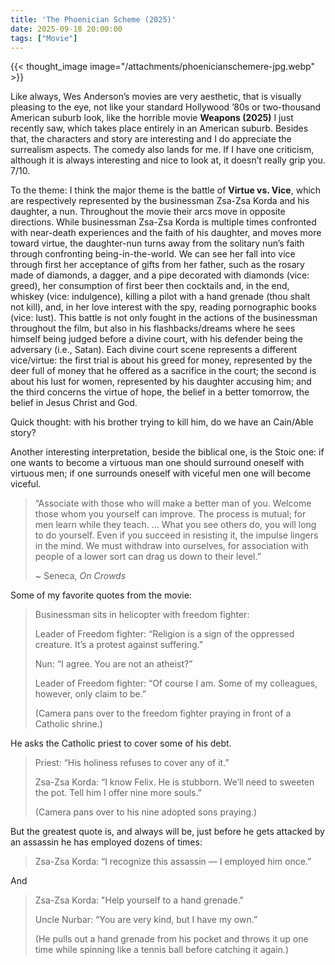 ```yaml
---
title: 'The Phoenician Scheme (2025)'
date: 2025-09-18 20:00:00
tags: ["Movie"]
---
```


{{< thought_image image="/attachments/phoenicianschemere-jpg.webp" >}}


Like always, Wes Anderson’s movies are very aesthetic, that is visually pleasing to the eye, not like your standard Hollywood ’80s or two-thousand American suburb look, like the horrible movie **Weapons (2025)** I just recently saw, which takes place entirely in an American suburb.
Besides that, the characters and story are interesting and I do appreciate the surrealism aspects. The comedy also lands for me. If I have one criticism, although it is always interesting and nice to look at, it doesn’t really grip you. 7/10.

To the theme: I think the major theme is the battle of **Virtue vs. Vice**, which are respectively represented by the businessman Zsa-Zsa Korda and his daughter, a nun. Throughout the movie their arcs move in opposite directions.
While businessman Zsa-Zsa Korda is multiple times confronted with near-death experiences and the faith of his daughter, and moves more toward virtue, the daughter-nun turns away from the solitary nun’s faith through confronting being-in-the-world.
We can see her fall into vice through first her acceptance of gifts from her father, such as the rosary made of diamonds, a dagger, and a pipe decorated with diamonds (vice: greed), her consumption of first beer then cocktails and, in the end, whiskey (vice: indulgence), killing a pilot with a hand grenade (thou shalt not kill), and, in her love interest with the spy, reading pornographic books (vice: lust).
This battle is not only fought in the actions of the businessman throughout the film, but also in his flashbacks/dreams where he sees himself being judged before a divine court, with his defender being the adversary (i.e., Satan). Each divine court scene represents a different vice/virtue: the first trial is about his greed for money, represented by the deer full of money that he offered as a sacrifice in the court; the second is about his lust for women, represented by his daughter accusing him; and the third concerns the virtue of hope, the belief in a better tomorrow, the belief in Jesus Christ and God.

Quick thought: with his brother trying to kill him, do we have an Cain/Able story?

Another interesting interpretation, beside the biblical one, is the Stoic one: if one wants to become a virtuous man one should surround oneself with virtuous men; if one surrounds oneself with viceful men one will become viceful.

> “Associate with those who will make a better man of you. Welcome those whom you yourself can improve. The process is mutual; for men learn while they teach. … What you see others do, you will long to do yourself. Even if you succeed in resisting it, the impulse lingers in the mind. We must withdraw into ourselves, for association with people of a lower sort can drag us down to their level.”
>
> ~ Seneca, *On Crowds*

Some of my favorite quotes from the movie:

> Businessman sits in helicopter with freedom fighter:
>
> Leader of Freedom fighter: “Religion is a sign of the oppressed creature. It’s a protest against suffering.”
>
> Nun: “I agree. You are not an atheist?”
>
> Leader of Freedom fighter:  “Of course I am. Some of my colleagues, however, only claim to be.”
>
> (Camera pans over to the freedom fighter praying in front of a Catholic shrine.)

He asks the Catholic priest to cover some of his debt.

> Priest: “His holiness refuses to cover any of it.”
>
> Zsa-Zsa Korda: “I know Felix. He is stubborn. We’ll need to sweeten the pot. Tell him I offer nine more souls.”
>
> (Camera pans over to his nine adopted sons praying.)

But the greatest quote is, and always will be, just before he gets attacked by an assassin he has employed dozens of times:

> Zsa-Zsa Korda: “I recognize this assassin — I employed him once.”

And

> Zsa-Zsa Korda: "Help yourself to a hand grenade."
>
> Uncle Nurbar: “You are very kind, but I have my own.”
>
> (He pulls out a hand grenade from his pocket and throws it up one time while spinning like a tennis ball before catching it again.)
